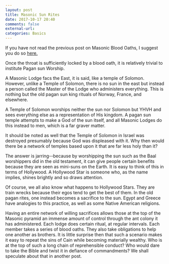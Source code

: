 ```yaml
---
layout: post
title: Masonic Sun Rites
date: 2017-10-17 20:40
comments: false
external-url:
categories: Basics
---
```


If you have not read the previous post on Masonic Blood Oaths, I suggest you do so [here.](../2017-10-12-masonic-interference.markdown)

Once the throat is sufficiently locked by a blood oath, it is relatively trivial to institute Pagan sun Worship.

A Masonic Lodge facs the East, it is said, like a temple of Solomon. However, unlike a Temple of Solomon, there is no sun in the east but instead a person called the Master of the Lodge who administers everything. This is nothing but the old pagan sun king rituals of Norway, France, and elsewhere.

A Temple of Solomon worships neither the sun nor Solomon but YHVH and sees everything else as a representation of His kingdom. A pagan sun temple attempts to make a God of the sun itself, and all Masonic Lodges do this instead to men, which is a far graver matter.

It should be noted as well that the Temple of Solomon in Israel was destroyed presumably because God was displeased with it. Why then would there be a network of temples based upon it that are far less holy than it?

The answer is jarring--because by worshipping the sun such as the Baal worshippers did in the old testament, it can give people certain benefits because they are seen as mini-suns on the Earth. It is easy to think of this in terms of Hollywood. A Hollywood Star is someone who, as the name implies, shines brightly and so draws attention.

Of course, we all also know what happens to Hollywood Stars. They are train wrecks because their egos tend to get the best of them. In the old pagan rites, one instead becomes a sacrifice to the sun. Egypt and Greece have analogies to this practice, as well as some Native American religions.

Having an entire network of willing sacrifices allows those at the top of the Masonic pyramid an immense amount of  control through the ant colony it has administered. Each lodge does certain ritual, at regular intervals. Each member takes a series of blood oaths. They also take obligations to help one another as brothers. It is little surprise then that such a scenario makes it easy to repeat the sins of Cain while becoming materially wealthy. Who is at the top of such a long chain of reprehensible conduct? Who would dare to take the Bible and twist it in defiance of commandments? We shall speculate about that in another post. 